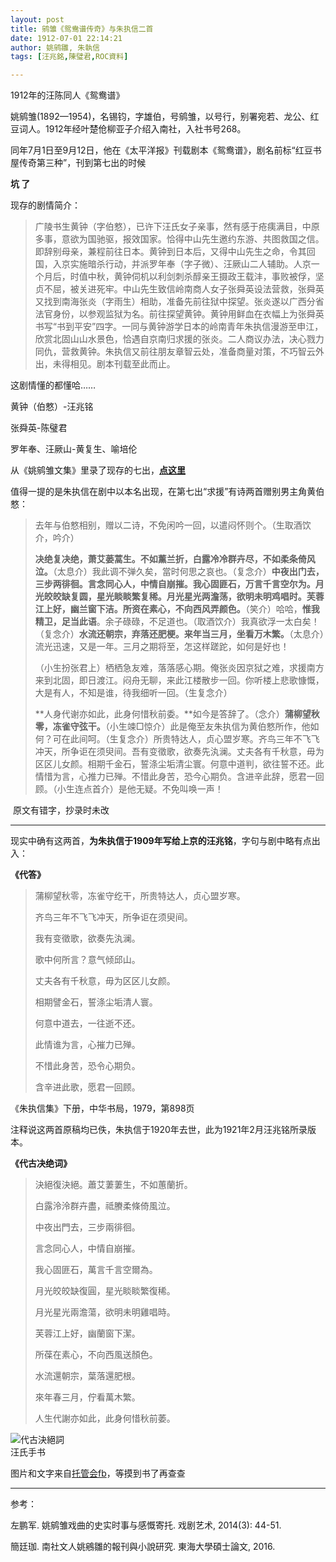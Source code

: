 ```yaml
---
layout: post
title: 鹓雏《鸳鸯谱传奇》与朱执信二首
date: 1912-07-01 22:14:21
author: 姚鹓雛, 朱執信
tags: [汪兆銘,陳璧君,ROC資料]

---
```

1912年的汪陈同人《鸳鸯谱》 

姚鹓雏(1892—1954)，名锡钧，字雄伯，号鹓雏，以号行，别署宛若、龙公、红豆词人。1912年经叶楚伧柳亚子介绍入南社，入社书号268。

同年7月1日至9月12日，他在《太平洋报》刊载剧本《鸳鸯谱》，剧名前标“红豆书屋传奇第三种”，刊到第七出的时候

**坑 了**

现存的剧情简介：

> 广陵书生黄钟（字伯憗），已许下汪氏女子亲事，然有感于疮痍满目，中原多事，意欲为国驰驱，报效国家。恰得中山先生邀约东游、共图救国之信。即辞别母亲，兼程前往日本。黄钟到日本后，又得中山先生之命，令其回国，入京实施暗杀行动，并派罗年奉（字子微）、汪厥山二人辅助。人京一个月后，时值中秋，黄钟伺机以利剑刺杀醇亲王摄政王载沣，事败被俘，坚贞不屈，被关进死牢。中山先生致信岭南商人女子张舜英设法营救，张舜英又找到南海张炎（字雨生）相助，准备先前往狱中探望。张炎遂以广西分省法官身份，以参观监狱为名。前往探望黄钟。黄钟用鲜血在衣幅上为张舜英书写“书到平安”四字。一同与黄钟游学日本的岭南青年朱执信漫游至申江，欣赏北固山山水景色，恰遇自京南归求援的张炎。二人商议办法，决心戮力同仇，营救黄钟。朱执信又前往朋友章智云处，准备商量对策，不巧智云外出，未得相见。剧本刊载至此而止。

这剧情懂的都懂哈……

黄钟（伯憗）-汪兆铭

张舜英-陈璧君

罗年奉、汪厥山-黄复生、喻培伦

从《姚鹓雏文集》里录了现存的七出，**[点这里](https://weibo.com/ttarticle/p/show?id=2309404465792337969416)**

值得一提的是朱执信在剧中以本名出现，在第七出“求援”有诗两首赠别男主角黄伯憗：

> 去年与伯憗相别，赠以二诗，不免闲吟一回，以遣闷怀则个。（生取酒饮介，吟介）
> 
> **决绝复决绝，萧艾蒌蒿生。不如薰兰折，白露冷冷群卉尽，不如柔条倚风泣。**（太息介）我此调不弹久矣，當时何思之哀也。（复念介）**中夜出门去，三步两徘徊。言念同心人，中情自崩摧。我心固匪石，万言千言空尔为。月光皎皎缺复圆，星光睒睒繁复稀。月光星光两澹荡，欲明未明鸡唱时。芙蓉江上好，幽兰窗下洁。所资在素心，不向西风弄颜色。**（笑介）哈哈，**惟我精卫，足当此语**。余子碌碌，不足道也。（取酒饮介）我真欲浮一太白矣！（复念介）**水流还朝宗，弃落还肥梗。来年当三月，坐看万木繁。**（太息介）流光迅速，又是一年。三月之期将至，怎这样蹉跎，如何是好也！
> 
> （小生扮张君上）栖栖急友难，落落感心期。俺张炎因京狱之难，求援南方来到北固，即日渡江。闷舟无聊，来此江楼散步一回。你听楼上悲歌慷慨，大是有人，不知是谁，待我细听一回。（生复念介）
> 
> **人身代谢亦如此，此身何惜秋前委。**如今是答辞了。（念介）**蒲柳望秋零，冻雀守弦干。**（小生竦□惊介）此是俺至友朱执信为黄伯憗所作，他如何？可在此间呵。（生复念介）所贵特达人，贞心盟岁寒。齐鸟三年不飞飞冲天，所争讵在须臾间。吾有变徵歌，欲奏先汍澜。丈夫各有千秋意，毋为区区儿女颜。相期千金石，誓涤尘垢清尘寰。何意中道判，欲往誓不还。此情惜为言，心推力已殚。不惜此身苦，恐今心期负。含进辛此辞，愿君一回顾。（小生连点首介）是他无疑。不免叫唤一声！

 原文有错字，抄录时未改

* * *

现实中确有这两首，**为朱执信于1909年写给上京的汪兆铭**，字句与剧中略有点出入：

**《代答》**

> 蒲柳望秋零，冻雀守纥干，所贵特达人，贞心盟岁寒。
> 
> 齐鸟三年不飞飞冲天，所争讵在须臾间。
> 
> 我有变徵歌，欲奏先汍澜。
> 
> 歌中何所言？意气倾邱山。
> 
> 丈夫各有千秋意，毋为区区儿女颜。
> 
> 相期譬金石，誓涤尘垢清人寰。
> 
> 何意中道去，一往逝不还。
> 
> 此情谁为言，心摧力已殚。
> 
> 不惜此身苦，恐令心期负。
> 
> 含辛进此歌，愿君一回顾。

《朱执信集》下册，中华书局，1979，第898页

注释说这两首原稿均已佚，朱执信于1920年去世，此为1921年2月汪兆铭所录版本。

**《代古决绝词》**

> 決絕復決絕。蕭艾萋萋生，不如蕙蘭折。
> 
> 白露泠泠群卉盡，祗賸柔條倚風泣。
> 
> 中夜出門去，三步兩徘徊。
> 
> 言念同心人，中情自崩摧。
> 
> 我心固匪石，萬言千言空爾為。
> 
> 月光皎皎缺復圓，星光睒睒繁復稀。
> 
> 月光星光兩澹蕩，欲明未明雞唱時。
> 
> 芙蓉江上好，幽蘭窗下潔。
> 
> 所葆在素心，不向西風送顏色。
> 
> 水流還朝宗，葉落還肥根。
> 
> 來年春三月，佇看萬木繁。
> 
> 人生代謝亦如此，此身何惜秋前萎。

![代古決絕詞](blob:https://imgur.com/8b99881a-53c2-4e89-85cc-2fa727806a61)  
汪氏手书

图片和文字来自[托管会fb](https://www.facebook.com/wjwchina/)，等摸到书了再查查

* * *

参考：

左鹏军. 姚鹓雏戏曲的史实时事与感慨寄托. 戏剧艺术, 2014(3): 44-51.  

簡廷珈. 南社文人姚鵷雛的報刊與小說研究. 東海大學碩士論文, 2016.
